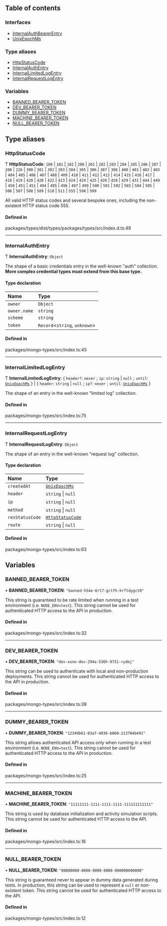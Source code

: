 ## Table of contents

### Interfaces

- [InternalAuthBearerEntry][1]
- [UnixEpochMs][2]

### Type aliases

- [HttpStatusCode][3]
- [InternalAuthEntry][4]
- [InternalLimitedLogEntry][5]
- [InternalRequestLogEntry][6]

### Variables

- [BANNED_BEARER_TOKEN][7]
- [DEV_BEARER_TOKEN][8]
- [DUMMY_BEARER_TOKEN][9]
- [MACHINE_BEARER_TOKEN][10]
- [NULL_BEARER_TOKEN][11]

## Type aliases

### HttpStatusCode

Ƭ **HttpStatusCode**: `100` | `101` | `102` | `200` | `201` | `202` | `203` |
`204` | `205` | `206` | `207` | `208` | `226` | `300` | `301` | `302` | `303` |
`304` | `305` | `306` | `307` | `308` | `400` | `401` | `402` | `403` | `404` |
`405` | `406` | `407` | `408` | `409` | `410` | `411` | `412` | `413` | `414` |
`415` | `416` | `417` | `418` | `419` | `420` | `420` | `422` | `423` | `424` |
`424` | `425` | `426` | `428` | `429` | `431` | `444` | `449` | `450` | `451` |
`451` | `494` | `495` | `496` | `497` | `499` | `500` | `501` | `502` | `503` |
`504` | `505` | `506` | `507` | `508` | `509` | `510` | `511` | `555` | `598` |
`599`

All valid HTTP status codes and several bespoke ones, including the non-existent
HTTP status code 555.

#### Defined in

packages/types/dist/types/packages/types/src/index.d.ts:49

---

### InternalAuthEntry

Ƭ **InternalAuthEntry**: `Object`

The shape of a basic credentials entry in the well-known "auth" collection.
**More complex credential types must extend from this base type.**

#### Type declaration

| Name         | Type                          |
| :----------- | :---------------------------- |
| `owner`      | `Object`                      |
| `owner.name` | `string`                      |
| `scheme`     | `string`                      |
| `token`      | `Record`<`string`, `unknown`> |

#### Defined in

packages/mongo-types/src/index.ts:45

---

### InternalLimitedLogEntry

Ƭ **InternalLimitedLogEntry**: { `header?`: `never` ; `ip`: `string` | `null` ;
`until`: [`UnixEpochMs`][2] } | { `header`: `string` | `null` ; `ip?`: `never` ;
`until`: [`UnixEpochMs`][2] }

The shape of an entry in the well-known "limited log" collection.

#### Defined in

packages/mongo-types/src/index.ts:75

---

### InternalRequestLogEntry

Ƭ **InternalRequestLogEntry**: `Object`

The shape of an entry in the well-known "request log" collection.

#### Type declaration

| Name            | Type                  |
| :-------------- | :-------------------- |
| `createdAt`     | [`UnixEpochMs`][2]    |
| `header`        | `string` \| `null`    |
| `ip`            | `string` \| `null`    |
| `method`        | `string` \| `null`    |
| `resStatusCode` | [`HttpStatusCode`][3] |
| `route`         | `string` \| `null`    |

#### Defined in

packages/mongo-types/src/index.ts:63

## Variables

### BANNED_BEARER_TOKEN

• **BANNED_BEARER_TOKEN**: `"banned-h54e-6rt7-gctfh-hrftdygct0"`

This string is guaranteed to be rate limited when running in a test environment
(i.e. `NODE_ENV=test`). This string cannot be used for authenticated HTTP access
to the API in production.

#### Defined in

packages/mongo-types/src/index.ts:32

---

### DEV_BEARER_TOKEN

• **DEV_BEARER_TOKEN**: `"dev-xunn-dev-294a-536h-9751-rydmj"`

This string can be used to authenticate with local and non-production
deployments. This string cannot be used for authenticated HTTP access to the API
in production.

#### Defined in

packages/mongo-types/src/index.ts:39

---

### DUMMY_BEARER_TOKEN

• **DUMMY_BEARER_TOKEN**: `"12349b61-83a7-4036-b060-213784b491"`

This string allows authenticated API access only when running in a test
environment (i.e. `NODE_ENV=test`). This string cannot be used for authenticated
HTTP access to the API in production.

#### Defined in

packages/mongo-types/src/index.ts:25

---

### MACHINE_BEARER_TOKEN

• **MACHINE_BEARER_TOKEN**: `"11111111-1111-1111-1111-111111111111"`

This string is used by database initialization and activity simulation scripts.
This string cannot be used for authenticated HTTP access to the API.

#### Defined in

packages/mongo-types/src/index.ts:18

---

### NULL_BEARER_TOKEN

• **NULL_BEARER_TOKEN**: `"00000000-0000-0000-0000-000000000000"`

This string is guaranteed never to appear in dummy data generated during tests.
In production, this string can be used to represent a `null` or non-existent
token. This string cannot be used for authenticated HTTP access to the API.

#### Defined in

packages/mongo-types/src/index.ts:12

[1]: interfaces/InternalAuthBearerEntry.md
[2]: interfaces/UnixEpochMs.md
[3]: README.md#httpstatuscode
[4]: README.md#internalauthentry
[5]: README.md#internallimitedlogentry
[6]: README.md#internalrequestlogentry
[7]: README.md#banned_bearer_token
[8]: README.md#dev_bearer_token
[9]: README.md#dummy_bearer_token
[10]: README.md#machine_bearer_token
[11]: README.md#null_bearer_token
